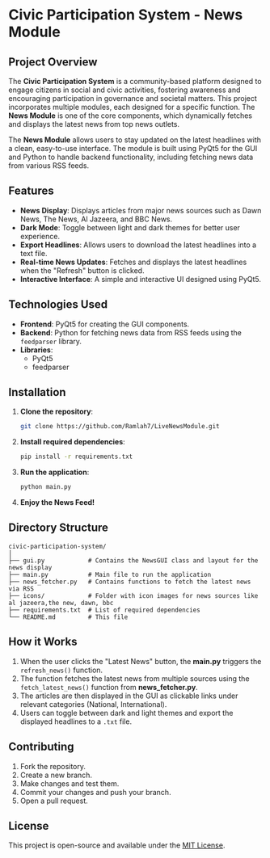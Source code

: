 
# Civic Participation System - News Module

## Project Overview
The **Civic Participation System** is a community-based platform designed to engage citizens in social and civic activities, fostering awareness and encouraging participation in governance and societal matters. This project incorporates multiple modules, each designed for a specific function. The **News Module** is one of the core components, which dynamically fetches and displays the latest news from top news outlets.

The **News Module** allows users to stay updated on the latest headlines with a clean, easy-to-use interface. The module is built using PyQt5 for the GUI and Python to handle backend functionality, including fetching news data from various RSS feeds.

## Features
- **News Display**: Displays articles from major news sources such as Dawn News, The News, Al Jazeera, and BBC News.
- **Dark Mode**: Toggle between light and dark themes for better user experience.
- **Export Headlines**: Allows users to download the latest headlines into a text file.
- **Real-time News Updates**: Fetches and displays the latest headlines when the "Refresh" button is clicked.
- **Interactive Interface**: A simple and interactive UI designed using PyQt5.

## Technologies Used
- **Frontend**: PyQt5 for creating the GUI components.
- **Backend**: Python for fetching news data from RSS feeds using the `feedparser` library.
- **Libraries**: 
  - PyQt5
  - feedparser

## Installation
1. **Clone the repository**:
   ```bash
   git clone https://github.com/Ramlah7/LiveNewsModule.git
   ```

2. **Install required dependencies**:
   ```bash
   pip install -r requirements.txt
   ```

3. **Run the application**:
   ```bash
   python main.py
   ```

4. **Enjoy the News Feed!**

## Directory Structure
```
civic-participation-system/
│
├── gui.py            # Contains the NewsGUI class and layout for the news display
├── main.py           # Main file to run the application
├── news_fetcher.py   # Contains functions to fetch the latest news via RSS
├── icons/            # Folder with icon images for news sources like al jazeera,the new, dawn, bbc
├── requirements.txt  # List of required dependencies
└── README.md         # This file
```

## How it Works
1. When the user clicks the "Latest News" button, the **main.py** triggers the `refresh_news()` function.
2. The function fetches the latest news from multiple sources using the `fetch_latest_news()` function from **news_fetcher.py**.
3. The articles are then displayed in the GUI as clickable links under relevant categories (National, International).
4. Users can toggle between dark and light themes and export the displayed headlines to a `.txt` file.

## Contributing
1. Fork the repository.
2. Create a new branch.
3. Make changes and test them.
4. Commit your changes and push your branch.
5. Open a pull request.

## License
This project is open-source and available under the [MIT License](LICENSE).
